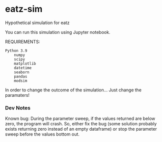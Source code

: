 # eatz-sim
Hypothetical simulation for eatz

You can run this simulation using Jupyter notebook.

REQUIREMENTS:

    Python 3.9
        numpy
        scipy
        matplotlib
        datetime
        seaborn
        pandas
        modsim


In order to change the outcome of the simulation... Just change the paramaters!

### Dev Notes

Known bug:
    During the parameter sweep, if the values returned are below zero, the 
    program will crash.  So, either fix the bug (some solution probably 
    exists returning zero instead of an empty dataframe) or stop the parameter
    sweep before the values bottom out.
